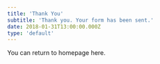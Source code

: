 ```yaml
---
title: 'Thank You'
subtitle: 'Thank you. Your form has been sent.'
date: 2018-01-31T13:00:00.000Z
type: 'default'
---
```

You can return to homepage here.
